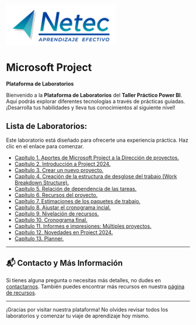 <img src="images/neteclogo.png" alt="logo" width="300"/>

# Microsoft Project

**Plataforma de Laboratorios**

Bienvenido a la **Plataforma de Laboratorios** del **Taller Práctico Power BI**. Aquí podrás explorar diferentes tecnologías a través de prácticas guiadas. ¡Desarrolla tus habilidades y lleva tus conocimientos al siguiente nivel!

## Lista de Laboratorios:

Este laboratorio está diseñado para ofrecerte una experiencia práctica. Haz clic en el enlace para comenzar.

 - [Capítulo 1. Aportes de Microsoft Project a la Dirección de proyectos.](./Capítulo1/README.md)
 - [Capítulo 2. Introducción a Project 2024.](./Capítulo2/README.md)
 - [Capítulo 3. Crear un nuevo proyecto.](./Capítulo3/README.md)
 - [Capítulo 4. Creación de la estructura de desglose del trabajo (Work Breakdown Structure).](./Capítulo4/README.md)
 - [Capítulo 5. Relación de dependencia de las tareas.](./Capítulo5/README.md)
 - [Capítulo 6. Recursos del proyecto.](./Capítulo6/README.md)
 - [Capítulo 7. Estimaciones de los paquetes de trabajo.](./Capítulo7/README.md)
 - [Capítulo 8. Ajustar el cronograma incial.](./Capítulo8/README.md)
 - [Capítulo 9. Nivelación de recursos.](./Capítulo9/README.md)
 - [Capítulo 10. Cronograma final.](./Capítulo10/README.md)
 - [Capítulo 11. Informes e impresiones: Múltiples proyectos.](./Capítulo11/README.md)
 - [Capítulo 12. Novedades en Project 2024.](./Capítulo12/README.md)
 - [Capítulo 13. Planner.](./Capítulo13/README.md)

---
## 📬 **Contacto y Más Información**

Si tienes alguna pregunta o necesitas más detalles, no dudes en [contactarnos](mailto:soporte@netec.com). También puedes encontrar más recursos en nuestra [página de recursos](https://netec.com).

---

¡Gracias por visitar nuestra plataforma! No olvides revisar todos los laboratorios y comenzar tu viaje de aprendizaje hoy mismo.
